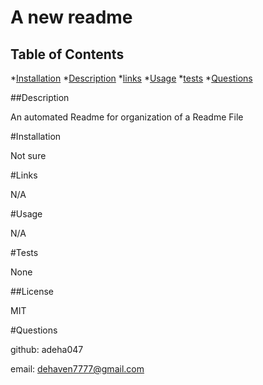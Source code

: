 # A new readme

## Table of Contents

*[Installation](#installation)
*[Description](#Description)
*[links](#links)
*[Usage](#Usage)
*[tests](#tests)
*[Questions](#Questions)





##Description 

An automated Readme for organization of a Readme File

#Installation

Not sure

#Links 

N/A

#Usage

N/A

#Tests

None

##License

MIT

#Questions

github: adeha047	

email: dehaven7777@gmail.com


        


